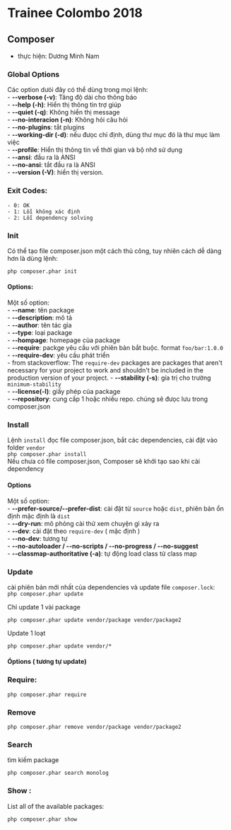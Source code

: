 # Trainee Colombo 2018
## Composer 
- thực hiện: Dương Minh Nam 
### Global Options  
Các option dưói đây có thể dùng trong mọi lệnh:  
    - **--verbose (-v)**: Tăng độ dài cho thông báo  
    - **--help (-h)**: Hiển thị thông tin trợ giúp  
    - **--quiet (-q)**: Không hiển thị message  
    - **--no-interacion (-n)**: Không hỏi câu hỏi  
    - **--no-plugins**: tắt plugins  
    - **--working-dir (-d)**: nếu đưọc chỉ định, dùng thư mục đó là thư mục làm việc  
    - **--profile**: Hiển thị thông tin về thời gian và bộ nhớ sử dụng   
    - **--ansi**: đầu ra là ANSI  
    - **--no-ansi**: tắt đầu ra là ANSI  
    - **--version (-V)**: hiển thị version.  
### Exit Codes:
    - 0: OK
    - 1: Lỗi không xác định
    - 2: Lỗi dependency solving
### Init  
Có thể tạo file composer.json một cách thủ công, tuy nhiên cách dễ dàng hơn là dùng lệnh: 
```
php composer.phar init
```
#### Options:
Một số option:  
    - **--name**: tên package  
    - **--description**: mô tả  
    - **--author**: tên tác gỉa  
    - **--type**: loại package  
    - **--hompage**:  homepage của package  
    - **--require**: packge yêu cầu với phiên bản bắt buộc. format `foo/bar:1.0.0`  
    - **--require-dev**: yêu cầu phát triển  
        - from stackoverflow: The `require-dev` packages are packages that aren't necessary for your project to work and shouldn't be included in the production version of your project.
    - **--stability (-s)**: gía trị cho trường `minimum-stability`  
    - **--license(-l)**: giấy phép của package  
    - **--repository**: cung cấp 1 hoặc nhiều repo. chúng sẽ đưọc lưu trong composer.json  
### Install 
Lệnh `install` đọc file composer.json, bắt các dependencies, cài đặt vào folder `vendor`  
```php composer.phar install```  
Nếu chưa có file composer.json, Composer sẽ khởi tạo sao khi cài dependency
#### Options
Một số option:  
    - **--prefer-source/--prefer-dist**: cài đặt từ `source` hoặc `dist`, phiên bản ổn định mặc định là `dist`  
    - **--dry-run**: mô phỏng cài thử xem chuyện gì xảy ra  
    - **--dev**: cài đặt theo `require-dev` ( mặc định )  
    - **--no-dev**: tương tự  
    - **--no-autoloader / --no-scripts / --no-progress / --no-suggest**  
    - **--classmap-authoritative (-a)**: tự động load class từ class map  
### Update
cài phiên bản mới nhất của dependencies và update file `composer.lock`:  
```php composer.phar update```

Chỉ update 1 vài package  
```
php composer.phar update vendor/package vendor/package2
```

Update 1 loạt  
```
php composer.phar update vendor/*
```
#### Óptions ( tương tự update)  

### Require:  

```
php composer.phar require
```

### Remove
```
php composer.phar remove vendor/package vendor/package2
```

### Search  
tìm kiếm package
```
php composer.phar search monolog
```

### Show : 
List all of the available packages:  
```
php composer.phar show
```

